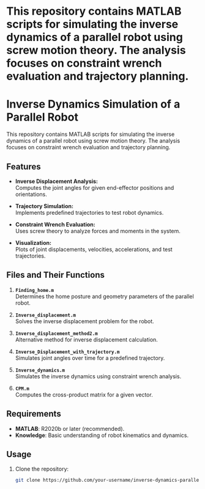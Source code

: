 # This repository contains MATLAB scripts for simulating the inverse dynamics of a parallel robot using screw motion theory. The analysis focuses on constraint wrench evaluation and trajectory planning.

# Inverse Dynamics Simulation of a Parallel Robot

This repository contains MATLAB scripts for simulating the inverse dynamics of a parallel robot using screw motion theory. The analysis focuses on constraint wrench evaluation and trajectory planning.

## Features

- **Inverse Displacement Analysis:**  
  Computes the joint angles for given end-effector positions and orientations.
  
- **Trajectory Simulation:**  
  Implements predefined trajectories to test robot dynamics.
  
- **Constraint Wrench Evaluation:**  
  Uses screw theory to analyze forces and moments in the system.
  
- **Visualization:**  
  Plots of joint displacements, velocities, accelerations, and test trajectories.

## Files and Their Functions

1. **`Finding_home.m`**  
   Determines the home posture and geometry parameters of the parallel robot.

2. **`Inverse_displacement.m`**  
   Solves the inverse displacement problem for the robot.

3. **`Inverse_displacement_method2.m`**  
   Alternative method for inverse displacement calculation.

4. **`Inverse_Displacement_with_trajectory.m`**  
   Simulates joint angles over time for a predefined trajectory.

5. **`Inverse_dynamics.m`**  
   Simulates the inverse dynamics using constraint wrench analysis.

6. **`CPM.m`**  
   Computes the cross-product matrix for a given vector.

## Requirements

- **MATLAB**: R2020b or later (recommended).  
- **Knowledge**: Basic understanding of robot kinematics and dynamics.

## Usage

1. Clone the repository:  
   ```bash
   git clone https://github.com/your-username/inverse-dynamics-parallel-robot.git

